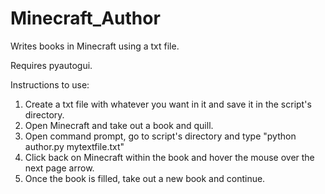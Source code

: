 # Minecraft_Author
Writes books in Minecraft using a txt file.

Requires pyautogui.

Instructions to use:

1. Create a txt file with whatever you want in it and save it in the script's directory.
2. Open Minecraft and take out a book and quill.
3. Open command prompt, go to script's directory and type "python author.py mytextfile.txt"
4. Click back on Minecraft within the book and hover the mouse over the next page arrow.
5. Once the book is filled, take out a new book and continue.
